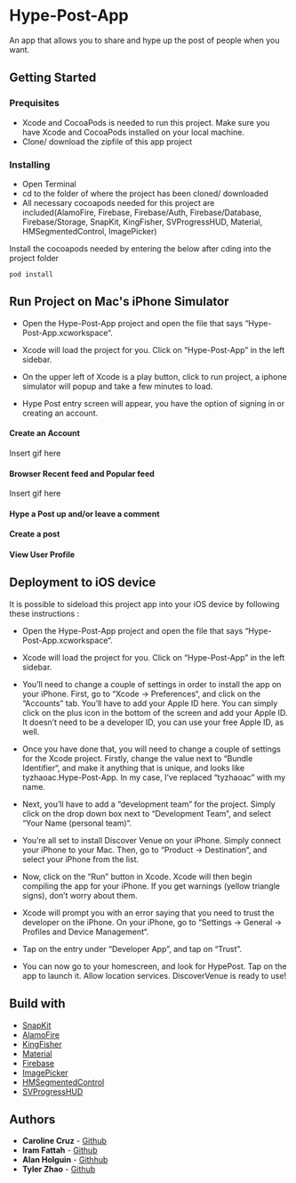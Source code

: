 # Hype-Post-App

An app that allows you to share and hype up the post of people when you want.


## Getting Started 

### Prequisites
* Xcode and CocoaPods is needed to run this project. Make sure you have Xcode and CocoaPods installed on your local machine.
* Clone/ download the zipfile of this app project

### Installing
* Open Terminal
* cd to the folder of where the project has been cloned/ downloaded
* All necessary cocoapods needed for this project are included(AlamoFire, Firebase, Firebase/Auth, Firebase/Database, Firebase/Storage, SnapKit, KingFisher, SVProgressHUD, Material, HMSegmentedControl, ImagePicker)


Install the cocoapods needed by entering the below after cding into the project folder
```
pod install
```

## Run Project on Mac's iPhone Simulator
* Open the Hype-Post-App project and open the file that says “Hype-Post-App.xcworkspace“.

* Xcode will load the project for you. Click on “Hype-Post-App” in the left sidebar.
* On the upper left of Xcode is a play button, click to run project, a iphone simulator will popup and take a few minutes to load.

* Hype Post entry screen will appear, you have the option of signing in or creating an account.

#### Create an Account
Insert gif here
#### Browser Recent feed and Popular feed
Insert gif here 
#### Hype a Post up and/or leave a comment

#### Create a post

#### View User Profile


## Deployment to iOS device
It is possible to sideload this project app into your iOS device by following these instructions :

* Open the Hype-Post-App project and open the file that says “Hype-Post-App.xcworkspace“.


* Xcode will load the project for you. Click on “Hype-Post-App” in the left sidebar.

* You’ll need to change a couple of settings in order to install the app on your iPhone. First, go to “Xcode -> Preferences“, and click on the “Accounts” tab. You’ll have to add your Apple ID here. You can simply click on the plus icon in the bottom of the screen and add your Apple ID. It doesn’t need to be a developer ID, you can use your free Apple ID, as well.

* Once you have done that, you will need to change a couple of settings for the Xcode project. Firstly, change the value next to “Bundle Identifier“, and make it anything that is unique, and looks like tyzhaoac.Hype-Post-App. In my case, I’ve replaced “tyzhaoac” with my name.


* Next, you’ll have to add a “development team” for the project. Simply click on the drop down box next to “Development Team”, and select “Your Name (personal team)“.

* You’re all set to install Discover Venue on your iPhone. Simply connect your iPhone to your Mac. Then, go to “Product -> Destination“, and select your iPhone from the list.

* Now, click on the “Run” button in Xcode. Xcode will then begin compiling the app for your iPhone. If you get warnings (yellow triangle signs), don’t worry about them.

* Xcode will prompt you with an error saying that you need to trust the developer on the iPhone. On your iPhone, go to “Settings -> General -> Profiles and Device Management“.

* Tap on the entry under “Developer App”, and tap on “Trust”.

* You can now go to your homescreen, and look for HypePost. Tap on the app to launch it.  Allow location services. DiscoverVenue is ready to use!

## Build with
* [SnapKit](https://github.com/SnapKit/SnapKit)
* [AlamoFire](https://github.com/Alamofire/Alamofire)
* [KingFisher](https://github.com/onevcat/Kingfisher)
* [Material](https://cocoapods.org/pods/Material)
* [Firebase](https://github.com/firebase/firebase-ios-sdk)
* [ImagePicker](https://cocoapods.org/pods/ImagePicker)
* [HMSegmentedControl](https://github.com/HeshamMegid/HMSegmentedControl)
* [SVProgressHUD](https://github.com/SVProgressHUD/SVProgressHUD)

## Authors 
 * **Caroline Cruz** - [Github](https://github.com/caroline608)
 * **Iram Fattah** - [Github](https://github.com/Ifattah94)
 * **Alan Holguin** - [Githhub](https://github.com/lynksdomain)
 * **Tyler Zhao** - [Github](https://github.com/kuuhaku0)
